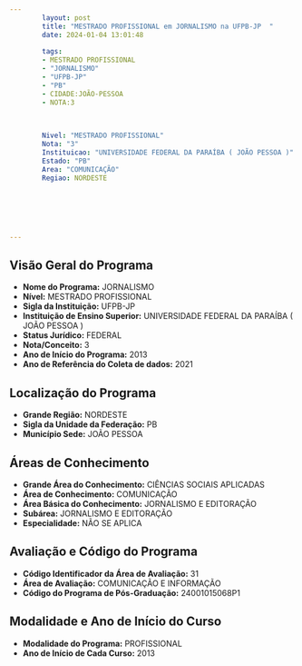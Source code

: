```yaml
---
        layout: post
        title: "MESTRADO PROFISSIONAL em JORNALISMO na UFPB-JP  "
        date: 2024-01-04 13:01:48
     
        tags:
        - MESTRADO PROFISSIONAL
        - "JORNALISMO"
        - "UFPB-JP"
        - "PB"
        - CIDADE:JOÃO-PESSOA
        - NOTA:3
        
       

        Nivel: "MESTRADO PROFISSIONAL"
        Nota: "3"
        Instituicao: "UNIVERSIDADE FEDERAL DA PARAÍBA ( JOÃO PESSOA )"
        Estado: "PB"
        Area: "COMUNICAÇÃO"
        Regiao: NORDESTE
        
        
        
        
        
        
---
```

## Visão Geral do Programa
- **Nome do Programa:** JORNALISMO
- **Nível:** MESTRADO PROFISSIONAL
- **Sigla da Instituição:** UFPB-JP
- **Instituição de Ensino Superior:** UNIVERSIDADE FEDERAL DA PARAÍBA ( JOÃO PESSOA )
- **Status Jurídico:** FEDERAL
- **Nota/Conceito:** 3
- **Ano de Início do Programa:** 2013
- **Ano de Referência do Coleta de dados:** 2021

## Localização do Programa
- **Grande Região:** NORDESTE
- **Sigla da Unidade da Federação:** PB
- **Município Sede:** JOÃO PESSOA

## Áreas de Conhecimento
- **Grande Área do Conhecimento:** CIÊNCIAS SOCIAIS APLICADAS
- **Área de Conhecimento:** COMUNICAÇÃO
- **Área Básica do Conhecimento:** JORNALISMO E EDITORAÇÃO
- **Subárea:** JORNALISMO E EDITORAÇÃO
- **Especialidade:** NÃO SE APLICA

## Avaliação e Código do Programa
- **Código Identificador da Área de Avaliação:** 31
- **Área de Avaliação:** COMUNICAÇÃO E INFORMAÇÃO
- **Código do Programa de Pós-Graduação:** 24001015068P1


## Modalidade e Ano de Início do Curso
- **Modalidade do Programa:** PROFISSIONAL
- **Ano de Início de Cada Curso:** 2013
